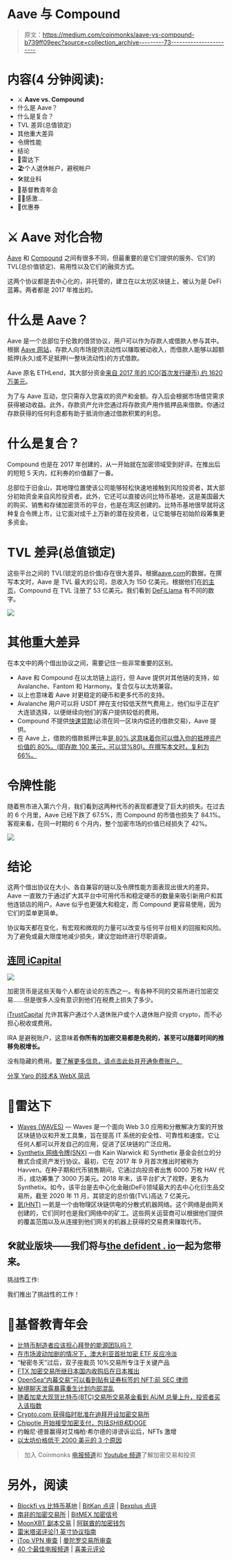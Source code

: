 # Aave 与 Compound

> 原文：<https://medium.com/coinmonks/aave-vs-compound-b739ff09eec?source=collection_archive---------73----------------------->

# 内容(4 分钟阅读):

*   ⚔️ **Aave vs. Compound**
*   什么是 Aave？
*   什么是复合？
*   TVL 差异(总值锁定)
*   其他重大差异
*   令牌性能
*   结论
*   👀雷达下
*   🏖️个人退休帐户，避税帐户
*   🛠️就业科
*   📰基督教青年会
*   🙏🏻感激…
*   💸优惠券

# ⚔️ Aave 对化合物

[Aave](http://aave.com/) 和 [Compound](http://compound.finance/) 之间有很多不同，但最重要的是它们提供的服务、它们的 TVL(总价值锁定)、易用性以及它们的融资方式。

这两个协议都是去中心化的，非托管的，建立在以太坊区块链上，被认为是 DeFi 蓝筹。两者都是 2017 年推出的。

# 什么是 Aave？

Aave 是一个总部位于伦敦的借贷协议，用户可以作为存款人或借款人参与其中。根据 [Aave 网站](http://aave.com/)，存款人向市场提供流动性以赚取被动收入，而借款人能够以超额抵押(永久)或不足抵押(一整块流动性)的方式借款。

Aave 原名 ETHLend，其大部分资金[来自 2017 年的 ICO(首次发行硬币),约 1620 万美元](https://www.gemini.com/prices/aave)。

为了与 Aave 互动，您只需存入您喜欢的资产和金额。存入后会根据市场借贷需求获得被动收益。此外，存款资产允许您通过将存款资产用作抵押品来借款。你通过存款获得的任何利息都有助于抵消你通过借款积累的利息。

# 什么是复合？

Compound 也是在 2017 年创建的，从一开始就在加密领域受到好评。在推出后的短短 5 天内，红利券的价值翻了一番。

总部位于旧金山，其地理位置使该公司能够轻松快速地接触到风险投资者，其大部分初始资金来自风险投资者。此外，它还可以直接访问比特币基地，这是美国最大的购买、销售和存储加密货币的平台，也是在湾区创建的。比特币基地很早就将这种复合令牌上市，让它面对成千上万新的潜在投资者，让它能够在初始阶段筹集更多资金。

# TVL 差异(总值锁定)

这些平台之间的 TVL(锁定的总价值)存在很大差异。根据[aave.com](http://aave.com/)的数据，在撰写本文时，Aave 是 TVL 最大的公司，总收入为 150 亿美元。根据他们在[的主页](https://compound.finance/)，Compound 在 TVL 注册了 53 亿美元。我们看到 [DeFiLlama](http://defillama.com/) 有不同的数字。

![](img/5862f4e70050c6afea483d2ce5b806b5.png)

# 其他重大差异

在本文中的两个借出协议之间，需要记住一些非常重要的区别。

*   Aave 和 Compound 在以太坊链上运行，但 Aave 提供对其他链的支持，如 Avalanche、Fantom 和 Harmony。复合仅与以太坊兼容。
*   以上也意味着 Aave 对更稳定的硬币和更多代币的支持。
*   Avalanche 用户可以将 USDT 押在支付较低天然气费用上，他们似乎正在扩大连锁选择，以便继续向他们的客户提供较低的费用。
*   Compound 不提供[快速贷款](https://www.defipulse.com/projects/aave)(必须在同一区块内偿还的借款交易)，Aave 提供。
*   在 Aave 上，借款的借款抵押比率[是 80%,这意味着你可以借入你的抵押资产价值的 80%。(即存款 100 美元，可以贷%80)。在撰写本文时，复利为 66%。](https://coinmarketcap.com/alexandria/article/how-does-aave-work)

# 令牌性能

随着熊市进入第六个月，我们看到这两种代币的表现都遭受了巨大的损失。在过去的 6 个月里，Aave 已经下跌了 67.5%，而 Compound 的市值也损失了 84.1%。客观来看，在同一时期的 6 个月内，整个加密市场的价值已经损失了 42%。

![](img/65725d1efc5cc45836de06f9802ee7d7.png)

# 结论

这两个借出协议在大小、各自兼容的链以及令牌性能方面表现出很大的差异。Aave 一直致力于通过扩大其平台中可用代币和稳定硬币的数量来吸引新用户和其他连锁店的用户。Aave 似乎也更强大和稳定，而 Compound 更容易使用，因为它们的菜单更简单。

协议每天都在变化，有宏观和微观的力量可以改变与任何平台相关的回报和风险。为了避免或最大限度地减少损失，建议您始终进行尽职调查。

## [连同 iCapital](https://itrustcapital.com/referral100?utm_source=partner&utm_medium=youtube&utm_campaign=partner637&oid=10&affid=637)

![](img/dc65dfe34367286b76ed5ee3fc52560b.png)

加密货币是这些天每个人都在谈论的东西之一。有各种不同的交易所进行加密交易……但是很多人没有意识到他们在税费上损失了多少。

[iTrustCapital](https://itrustcapital.com/referral100?utm_source=partner&utm_medium=youtube&utm_campaign=partner637&oid=10&affid=637) 允许其客户通过个人退休账户或个人退休账户投资 crypto，而不必担心税收或费用。

IRA 是避税账户，这意味着**你所有的加密交易都是免税的，甚至可以随着时间的推移免税增长。**

没有隐藏的费用。[要了解更多信息，请点击此处并开通免费账户。](https://itrustcapital.com/referral100?utm_source=partner&utm_medium=youtube&utm_campaign=partner637&oid=10&affid=637)

[分享 Yaro 的技术& WebX 简讯](https://yarocelis.substack.com/?utm_source=substack&utm_medium=email&utm_content=share&action=share)

# 👀雷达下

*   [Waves (WAVES)](http://waves.tech/) — Waves 是一个面向 Web 3.0 应用和分散解决方案的开放区块链协议和开发工具集，旨在提高 IT 系统的安全性、可靠性和速度。它让任何人都可以开发自己的应用，促进了区块链的广泛应用。
*   [Synthetix 网络令牌(SNX)](http://synthetix.io/) —由 Kain Warwick 和 Synthetix 基金会创立的分散式合成资产发行协议。最初，它在 2017 年 9 月首次推出时被称为 Havven。在种子期和代币销售期间，它通过向投资者出售 6000 万枚 HAV 代币，成功筹集了 3000 万美元。2018 年末，该平台扩大了视野，更名为 Synthetix。如今，该平台是去中心化金融(DeFi)领域最大的去中心化衍生品交易所，截至 2020 年 11 月，其锁定的总价值(TVL)高达 7 亿美元。
*   [氦(HNT)](http://helium.com/) —氦是一个由物理区块链供电的分散式机器网络。这个网络是由网关创建的，它们同时也是我们网络中的矿工。这些网关运营商可以根据他们提供的覆盖范围以及从连接到他们网关的机器上获得的交易费来赚取代币。

## 🛠️就业版块——我们将与[the defident . io](http://thedefiant.io/)一起为您带来。

挑战性工作:

我们推出了挑战性的工作！

# 📰基督教青年会

*   [比特币制造者应该担心拜登的能源团队吗？](https://nlwcrypto.libsyn.com/should-bitcoiners-be-worried-about-bidens-energy-team)
*   [在市场波动加剧的情况下，澳大利亚首批加密 ETF 反应冷淡](https://cryptopotato.com/australias-first-crypto-etfs-received-lukewarm-receptions-amid-rising-market-volatility/)
*   “秘密冬天”过后，双子座裁员 10%交易所专注于关键产品
*   [FTX 加密交易所继日本国内收购后在日本推出](https://blockworks.co/crypto-exchange-ftx-launches-in-japan-following-domestic-acquisition/)
*   [OpenSea“内幕交易”可以看到贴有证券标签的 NFT:前 SEC 律师](https://cointelegraph.com/news/opensea-insider-trading-case-see-nfts-labeled-securities-former-sec-lawyer)
*   [秘境聊天泄露暴露重生计划内部混乱](https://beincrypto.com/secret-terra-chat-leak-exposes-internal-chaos-rebirth-plans/)
*   [随着加拿大现货比特币(BTC)交易所交易基金看到 AUM 总量上升，投资者买入该指数](https://www.cryptoglobe.com/latest/2022/06/investors-buy-the-dip-as-canadian-spot-bitcoin-btc-etf-sees-total-aum-rise/)
*   [Crypto.com 获得临时批准在迪拜开设加密交易所](https://blockworks.co/crypto-com-secures-provisional-approval-to-open-crypto-exchange-in-dubai/)
*   [Chipotle 开始接受加密支付，包括$SHIB 和$DOGE](https://www.cryptoglobe.com/latest/2022/06/chipotle-starts-accepting-crypto-payments-including-in-shib-and-doge/)
*   约翰尼·德普赢得对艾梅柏·希尔德的诽谤诉讼后，NFTs 激增
*   [以太坊价格低于 2000 美元的 3 个原因](https://cointelegraph.com/news/3-reasons-why-ethereum-price-is-pinned-below-2-000)

> 加入 Coinmonks [电报频道](https://t.me/coincodecap)和 [Youtube 频道](https://www.youtube.com/c/coinmonks/videos)了解加密交易和投资

# 另外，阅读

*   [Blockfi vs 比特币基地](https://coincodecap.com/blockfi-vs-coinbase) | [BitKan 点评](https://coincodecap.com/bitkan-review) | [Bexplus 点评](https://coincodecap.com/bexplus-review)
*   [南非的加密交易所](https://coincodecap.com/crypto-exchanges-in-south-africa) | [BitMEX 加密信号](https://coincodecap.com/bitmex-crypto-signals)
*   [MoonXBT 副本交易](https://coincodecap.com/moonxbt-copy-trading) | [阿联酋的加密钱包](https://coincodecap.com/crypto-wallets-in-uae)
*   [雷米塔诺评论](https://coincodecap.com/remitano-review)|[1 英寸协议指南](https://coincodecap.com/1inch)
*   [iTop VPN 审查](https://coincodecap.com/itop-vpn-review) | [曼陀罗交易所审查](https://coincodecap.com/mandala-exchange-review)
*   [40 个最佳电报频道](https://coincodecap.com/best-telegram-channels) | [喜美元评论](https://coincodecap.com/hi-dollar-review)